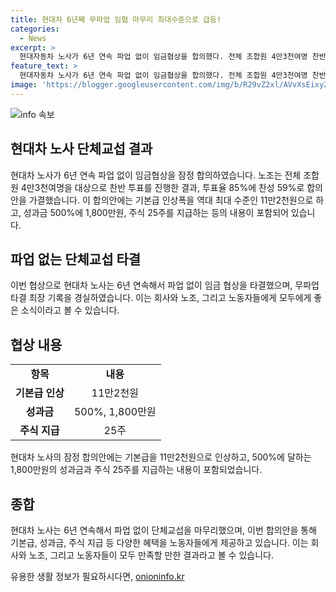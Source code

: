 ```yaml
---
title: 현대차 6년째 무파업 임협 마무리 최대수준으로 급등!
categories:
  - News
excerpt: >
  현대자동차 노사가 6년 연속 파업 없이 임금협상을 합의했다. 전체 조합원 4만3천여명 찬반 투표 결과, 찬성 59%로 임금협상 합의안을 가결했다. 합의안은 기본급 11만2천원, 성과금 500%에 1,800만원, 주식 25주로 내용이 담겼다. 현대차 노사는 6년째 파업 없이 임금협상을 타결하며 무파업 타결 최장 기록을 경신했다. (150자)
feature_text: >
  현대자동차 노사가 6년 연속 파업 없이 임금협상을 합의했다. 전체 조합원 4만3천여명 찬반 투표 결과, 찬성 59%로 임금협상 합의안을 가결했다. 합의안은 기본급 11만2천원, 성과금 500%에 1,800만원, 주식 25주로 내용이 담겼다. 현대차 노사는 6년째 파업 없이 임금협상을 타결하며 무파업 타결 최장 기록을 경신했다. (150자)
image: 'https://blogger.googleusercontent.com/img/b/R29vZ2xl/AVvXsEixyZcFfHzMRdzZMjFBmAUKJYCLCGyLL1o632UiGVXcaFdKo_bkvkuCioo0uUKlGfBVcT3P84aROyZIXSBEx3Aw5nCQ3pTgDom1WDC4m8eifvWiAmWEEVb4x6G_l8C0QH225ldMjyaFvpxGEBGNO37VmDTDMHGhJPq73UglMfDca1-0aw/s1600/blogspot.png'
---
```


<p><img src="https://blogger.googleusercontent.com/img/b/R29vZ2xl/AVvXsEixyZcFfHzMRdzZMjFBmAUKJYCLCGyLL1o632UiGVXcaFdKo_bkvkuCioo0uUKlGfBVcT3P84aROyZIXSBEx3Aw5nCQ3pTgDom1WDC4m8eifvWiAmWEEVb4x6G_l8C0QH225ldMjyaFvpxGEBGNO37VmDTDMHGhJPq73UglMfDca1-0aw/s1600/blogspot.png" alt="info 속보" /></p>

<h2 data-ke-size="size26">현대차 노사 단체교섭 결과</h2>

<p data-ke-size="size16">현대차 노사가 6년 연속 파업 없이 임금협상을 잠정 합의하였습니다. 노조는 전체 조합원 4만3천여명을 대상으로 찬반 투표를 진행한 결과, 투표율 85%에 찬성 59%로 합의안을 가결했습니다. 이 합의안에는 기본급 인상폭을 역대 최대 수준인 11만2천원으로 하고, 성과금 500%에 1,800만원, 주식 25주를 지급하는 등의 내용이 포함되어 있습니다.</p>

<h2 data-ke-size="size26">파업 없는 단체교섭 타결</h2>

<p data-ke-size="size16">이번 협상으로 현대차 노사는 6년 연속해서 파업 없이 임금 협상을 타결했으며, 무파업 타결 최장 기록을 경실하였습니다. 이는 회사와 노조, 그리고 노동자들에게 모두에게 좋은 소식이라고 볼 수 있습니다.</p>

<h2 data-ke-size="size26">협상 내용</h2>

<table>
    <tr>
        <td style="text-align: center; height: 17px;"><b>항목</b></td>
        <td style="text-align: center; height: 17px;"><b>내용</b></td>
    </tr>
    <tr>
        <td style="text-align: center; height: 17px;"><b>기본급 인상</b></td>
        <td style="text-align: center; height: 17px;">11만2천원</td>
    </tr>
    <tr>
        <td style="text-align: center; height: 17px;"><b>성과금</b></td>
        <td style="text-align: center; height: 17px;">500%, 1,800만원</td>
    </tr>
    <tr>
        <td style="text-align: center; height: 17px;"><b>주식 지급</b></td>
        <td style="text-align: center; height: 17px;">25주</td>
    </tr>
</table>

<p data-ke-size="size16">현대차 노사의 잠정 합의안에는 기본급을 11만2천원으로 인상하고, 500%에 달하는 1,800만원의 성과금과 주식 25주를 지급하는 내용이 포함되었습니다.</p>

<h2 data-ke-size="size26">종합</h2>

<p data-ke-size="size16">현대차 노사는 6년 연속해서 파업 없이 단체교섭을 마무리했으며, 이번 합의안을 통해 기본급, 성과금, 주식 지급 등 다양한 혜택을 노동자들에게 제공하고 있습니다. 이는 회사와 노조, 그리고 노동자들이 모두 만족할 만한 결과라고 볼 수 있습니다.</p>
유용한 생활 정보가 필요하시다면, <a href="https://onioninfo.kr" rel="dofollow">onioninfo.kr</a>


